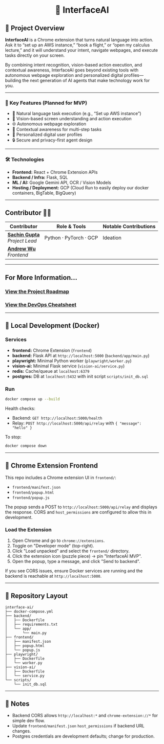 <h1 align="center">🤖 InterfaceAI</h1>

## 🚀 Project Overview

**InterfaceAI** is a Chrome extension that turns natural language into action.  
Ask it to “set up an AWS instance,” “book a flight,” or “open my calculus lecture,” and it will understand your intent, navigate webpages, and execute tasks directly on your screen.  

By combining intent recognition, vision-based action execution, and contextual awareness, InterfaceAI goes beyond existing tools with autonomous webpage exploration and personalized digital profiles—building the next generation of AI agents that make technology work for you.

---

### 🔑 Key Features (Planned for MVP)
- 💬 Natural language task execution (e.g., “Set up AWS instance”)
- 👀 Vision-based screen understanding and action execution
- 🌐 Autonomous webpage exploration
- 🧠 Contextual awareness for multi-step tasks
- 🪪 Personalized digital user profiles
- 🔒 Secure and privacy-first agent design

---

### 🛠️ Technologies
- **Frontend:** React + Chrome Extension APIs
- **Backend / Infra:** Flask, SQL
- **ML / AI:** Google Gemini API, OCR / Vision Models
- **Hosting / Deployment:** GCP (Cloud Run to easily deploy our docker containers, BigTable, BigQuery)

---

## Contributor 👨‍💻

| Contributor                                                                 | Role & Tools                                                                                          | Notable Contributions                                                   |
| ---------------------------------------------------------------------------- | ------------------------------------------------------------------------------------------------------ | ------------------------------------------------------------------------ |
| [**Sachin Gupta**](https://github.com/SachinVedGupta) <br/><i>Project Lead</i> | Python · PyTorch · GCP | Ideation |
| [**Andrew Wu**](https://github.com/andrewwu13) <br/><i>Frontend</i> |  |  |

---

## For More Information...
### [View the Project Roadmap](./PROJECT-ROADMAP.md)
### [View the DevOps Cheatsheet](./DEVOPS.md)

---

## 🧪 Local Development (Docker)

### Services
- **frontend:** Chrome Extension (`frontend`)
- **backend:** Flask API at `http://localhost:5000` (`backend/app/main.py`)
- **playwright:** Minimal Python worker (`playwright/worker.py`)
- **vision-ai:** Minimal Flask service (`vision-ai/service.py`)
- **redis:** Cache/queue at `localhost:6379`
- **postgres:** DB at `localhost:5432` with init script `scripts/init_db.sql`

### Run
```bash
docker compose up --build
```

Health checks:
- Backend: `GET http://localhost:5000/health`
- Relay: `POST http://localhost:5000/api/relay` with `{ "message": "hello" }`

To stop:
```bash
docker compose down
```

---

## 🧩 Chrome Extension Frontend

This repo includes a Chrome extension UI in `frontend/`:
- `frontend/manifest.json`
- `frontend/popup.html`
- `frontend/popup.js`

The popup sends a POST to `http://localhost:5000/api/relay` and displays the response. CORS and `host_permissions` are configured to allow this in development.

### Load the Extension
1. Open Chrome and go to `chrome://extensions`.
2. Toggle on "Developer mode" (top-right).
3. Click "Load unpacked" and select the `frontend/` directory.
4. Click the extension icon (puzzle piece) → pin "InterfaceAI MVP".
5. Open the popup, type a message, and click "Send to backend".

If you see CORS issues, ensure Docker services are running and the backend is reachable at `http://localhost:5000`.

---

## 📁 Repository Layout

```
interface-ai/
├── docker-compose.yml
├── backend/
│   ├── Dockerfile
│   ├── requirements.txt
│   └── app/
│       └── main.py
├── frontend/
│   ├── manifest.json
│   ├── popup.html
│   └── popup.js
├── playwright/
│   ├── Dockerfile
│   └── worker.py
├── vision-ai/
│   ├── Dockerfile
│   └── service.py
└── scripts/
    └── init_db.sql
```

---

## 🧰 Notes
- Backend CORS allows `http://localhost:*` and `chrome-extension://*` for simple dev flow.
- Update `frontend/manifest.json` `host_permissions` if backend URL changes.
- Postgres credentials are development defaults; change for production.
